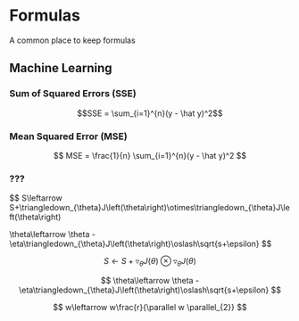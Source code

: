 
# Formulas
A common place to keep formulas 

## Machine Learning 

### Sum of Squared Errors (SSE)
$$SSE = \sum_{i=1}^{n}(y - \hat y)^2$$


### Mean Squared Error (MSE)
$$  MSE = \frac{1}{n} \sum_{i=1}^{n}(y - \hat y)^2  $$ 

### ???
$$
S\leftarrow S+\triangledown_{\theta}J\left(\theta\right)\otimes\triangledown_{\theta}J\left(\theta\right)

\theta\leftarrow \theta - \eta\triangledown_{\theta}J\left(\theta\right)\oslash\sqrt{s+\epsilon} $$

$$ S\leftarrow S+\triangledown_{\theta}J\left(\theta\right)\otimes\triangledown_{\theta}J\left(\theta\right) $$

$$ \theta\leftarrow \theta - \eta\triangledown_{\theta}J\left(\theta\right)\oslash\sqrt{s+\epsilon} $$

$$ w\leftarrow w\frac{r}{\parallel w \parallel_{2}}  $$